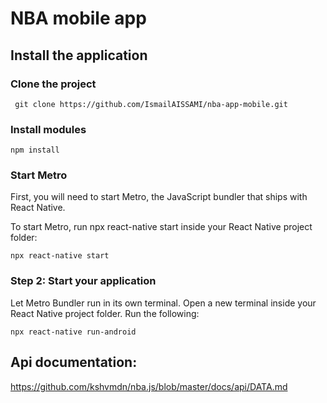 # NBA mobile app

## Install the application

### Clone the project

```
 git clone https://github.com/IsmailAISSAMI/nba-app-mobile.git
```

### Install modules
```
npm install
``` 

### Start Metro

First, you will need to start Metro, the JavaScript bundler that ships with React Native.

To start Metro, run npx react-native start inside your React Native project folder:

``` npx react-native start ```

### Step 2: Start your application

Let Metro Bundler run in its own terminal. Open a new terminal inside your React Native project folder. Run the following:

``` npx react-native run-android ```

## Api documentation:

https://github.com/kshvmdn/nba.js/blob/master/docs/api/DATA.md
````
